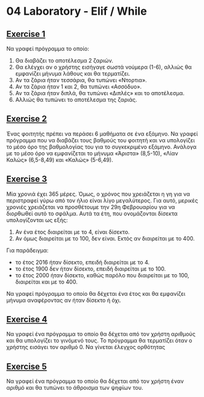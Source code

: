 # 04 Laboratory - Elif / While

## [Exercise 1](../Laboratories/Lab_04_Exercise_1.py)

Να γραφεί πρόγραμμα το οποίο:

1) Θα διαβάζει το αποτέλεσμα 2 ζαριών.
2) Θα ελέγχει αν ο χρήστης εισήγαγε σωστά νούμερα (1-6), αλλιώς θα εμφανίζει μήνυμα λάθους και θα τερματίζει.
3) Αν τα ζάρια ήταν τεσσάρια, θα τυπώνει «Ντορτια».
4) Αν τα ζάρια ήταν 1 και 2, θα τυπώνει «Ασσόδυο».
5) Αν τα ζάρια ήταν διπλά, θα τυπώνει «Διπλές» και το αποτέλεσμα.
6) Αλλιώς θα τυπώνει το αποτέλεσμα της ζαριάς.

## [Exercise 2](../Laboratories/Lab_04_Exercise_2.py)

Ένας φοιτητής πρέπει να περάσει 6 μαθήματα σε ένα εξάμηνο. Να γραφεί πρόγραμμα που να διαβάζει τους βαθμούς του φοιτητή και να υπολογίζει το μέσο όρο της βαθμολογίας του για το συγκεκριμένο εξάμηνο. Ανάλογα με το μέσο όρο να εμφανίζεται το μήνυμα «Άριστα» (8,5-10), «Λίαν Καλώς» (6,5-8,49) και «Καλώς» (5-6,49).

## [Exercise 3](../Laboratories/Lab_04_Exercise_3a.py)

Μία χρονιά έχει 365 μέρες. Όμως, ο χρόνος που χρειάζεται η γη για να περιστραφεί γύρω από τον ήλιο είναι λίγο μεγαλύτερος. Για αυτό, μερικές χρονιές χρειάζεται να προσθέτουμε την 29η Φεβρουαρίου για να διορθωθεί αυτό το σφάλμα. Αυτά τα έτη, που ονομάζονται δίσεκτα
υπολογίζονται ως εξής:

1) Αν ένα έτος διαιρείται με το 4, είναι δίσεκτο.
2) Αν όμως διαιρείται με το 100, δεν είναι. Εκτός αν διαιρείται με το 400.

Για παράδειγμα:

* το έτος 2016 ήταν δίσεκτο, επειδή διαιρείται με το 4.
* το έτος 1900 δεν ήταν δίσεκτο, επειδή διαιρείται με το 100.
* το έτος 2000 ήταν δίσεκτο, καθώς παρόλο που διαιρείται με το 100, διαιρείται και με το 400.

Να γραφεί πρόγραμμα το οποίο θα δέχεται ένα έτος και θα εμφανίζει
μήνυμα αναφέροντας αν ήταν δίσεκτο ή όχι.

## [Exercise 4](../Laboratories/Lab_04_Exercise_4a.py)

Να γραφεί ένα πρόγραμμα το οποίο θα δέχεται από τον χρήστη αριθμούς και θα υπολογίζει το γινόμενό τους. Το πρόγραμμα θα τερματίζει όταν ο χρήστης εισάγει τον αριθμό 0.
Να γίνεται έλεγχος ορθότητας

## [Exercise 5](../Laboratories/Lab_04_Exercise_5.py)

Να γραφεί ένα πρόγραμμα το οποίο θα δέχεται από τον χρήστη έναν αριθμό και θα τυπώνει το άθροισμα των ψηφίων του.
